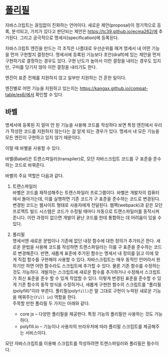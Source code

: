 # [폴리필](https://ko.javascript.info/polyfills)

자바스크립트는 끊임없이 진화하는 언어이다. 새로운 제안(proposal)이 정기적으로 등록, 분석되고, 가치가 있다고 판단되는 제안은 https://tc39.github.io/ecma262/에 추가된다. 그리고 궁극적으로 명세서(specification)에 등록된다.

자바스크립트 엔진을 만드는 각 조직은 나름대로 우선순위를 매겨 명세서 내 어떤 기능을 먼저 구현할지 결정한다. 명세서에 등록된 기능보다 초안(draft)에 있는 제안을 먼저 구현하기로 결정하는 경우도 있다. 구현 난도가 높아서 이런 결정을 내리는 경우도 있지만, 구미를 당기지 않아 이런 결정을 내리기도 한다.

엔진이 표준 전체를 지원하지 않고 일부만 지원하는 건 흔한 일이다.

엔진별로 어떤 기능을 지원하고 있는지는 https://kangax.github.io/compat-table/es6/에서 확인할 수 있다.

## 바벨

명세서에 등록된 지 얼마 안 된 기능을 사용해 코드를 작성하다 보면 특정 엔진에서 우리가 작성한 코드를 지원하지 않는다는 걸 알게 되는 경우가 있다. 명세서 내 모든 기능을 모든 엔진이 구현하고 있지 않기 때문이다.

이럴 때 바벨을 사용할 수 있다.

바벨(Babel)은 트랜스파일러(transpiler)로, 모던 자바스크립트 코드를 구 표준을 준수하는 코드로 바꿔준다.

바벨의 주요 역할은 다음과 같다.

1. 트랜스파일러  
   바벨은 코드를 재작성해주는 트랜스파일러 프로그램이다. 바벨은 개발자의 컴퓨터에서 돌아가는데, 이를 실행하면 기존 코드가 구 표준을 준수하는 코드로 변경된다. 변경된 코드는 웹사이트 형태로 사용자에게 전달된다. 웹팩(webpack)과 같은 모던 프로젝트 빌드 시스템은 코드가 수정될 때마다 자동으로 트랜스파일러를 동작시켜준니다. 이런 과정이 없으면 개발이 끝난 코드를 한데 통합하는 데 어려움이 있을 수 있다.

2. 폴리필  
   명세서엔 새로운 문법이나 기존에 없던 내장 함수에 대한 정의가 추가되곤 한다. 새로운 문법을 사용해 코드를 작성하면 트랜스파일러는 이를 구 표준을 준수하는 코드로 변경해준다. 반면, 새롭게 표준에 추가된 함수는 명세서 내 정의를 읽고 이에 맞게 직접 함수를 구현해야 사용할 수 있다. 자바스크립트는 매우 동적인 언어라서 원하기만 하면 어떤 함수라도 스크립트에 추가할 수 있다. 물론 기존 함수를 수정하는 것도 가능하다. 개발자는 스크립트에 새로운 함수를 추가하거나 수정해서 스크립트가 최신 표준을 준수 할 수 있게 작업할 수 있다.
   이렇게 변경된 표준을 준수할 수 있게 기존 함수의 동작 방식을 수정하거나, 새롭게 구현한 함수의 스크립트를 "폴리필(polyfill)"이라 부른다. 폴리필(poly`fill)`은 말 그대로 구현이 누락된 새로운 기능을 메꿔주는(`fill in`) 역할을 한다.  
   주목할 만한 폴리필 두 가지는 아래와 같다.
   - core js – 다양한 폴리필을 제공한다. 특정 기능의 폴리필만 사용하는 것도 가능하다.
   - polyfill.io – 기능이나 사용자의 브라우저에 따라 폴리필 스크립트를 제공해주는 서비스이다.

모던 자바스크립트를 이용해 스크립트를 작성하려면 트랜스파일러와 폴리필은 필수이다.
